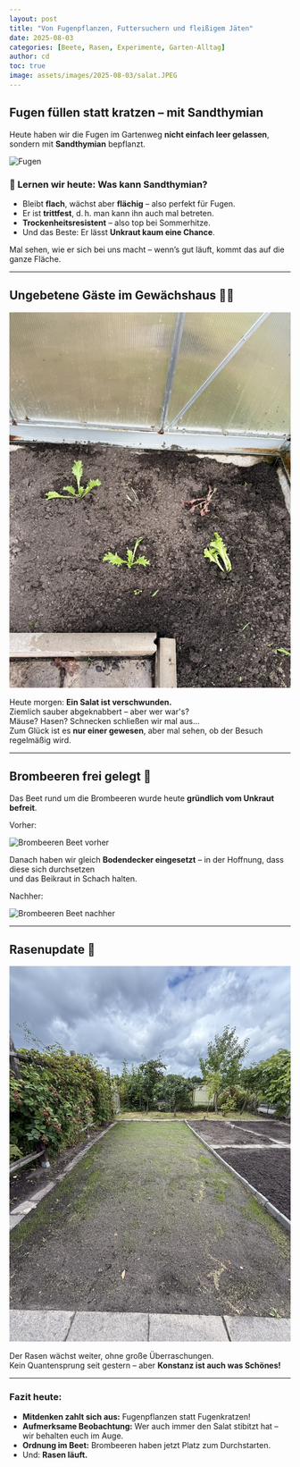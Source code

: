 ```yaml
---
layout: post
title: "Von Fugenpflanzen, Futtersuchern und fleißigem Jäten"
date: 2025-08-03
categories: [Beete, Rasen, Experimente, Garten-Alltag]
author: cd
toc: true
image: assets/images/2025-08-03/salat.JPEG
---
```


## Fugen füllen statt kratzen – mit Sandthymian

Heute haben wir die Fugen im Gartenweg **nicht einfach leer gelassen**, sondern mit **Sandthymian** bepflanzt.

![Fugen](/assets/images/2025-08-03/fugen.JPEG)

### 🧠 Lernen wir heute: Was kann Sandthymian?

- Bleibt **flach**, wächst aber **flächig** – also perfekt für Fugen.  
- Er ist **trittfest**, d. h. man kann ihn auch mal betreten.  
- **Trockenheitsresistent** – also top bei Sommerhitze.  
- Und das Beste: Er lässt **Unkraut kaum eine Chance**.

Mal sehen, wie er sich bei uns macht – wenn’s gut läuft, kommt das auf die ganze Fläche.

---

## Ungebetene Gäste im Gewächshaus 🥬🐾

![Salat](/assets/images/2025-08-03/salat.JPEG)

Heute morgen: **Ein Salat ist verschwunden.**  
Ziemlich sauber abgeknabbert – aber wer war's?  
Mäuse? Hasen? Schnecken schließen wir mal aus…  
Zum Glück ist es **nur einer gewesen**, aber mal sehen, ob der Besuch regelmäßig wird.

---

## Brombeeren frei gelegt 🌿

Das Beet rund um die Brombeeren wurde heute **gründlich vom Unkraut befreit**.

Vorher:

![Brombeeren Beet vorher](/assets/images/2025-08-03/brombeerev.JPEG)

Danach haben wir gleich **Bodendecker eingesetzt** – in der Hoffnung, dass diese sich durchsetzen  
und das Beikraut in Schach halten.

Nachher:

![Brombeeren Beet nachher](/assets/images/2025-08-03/brombeeren.JPEG)

---

## Rasenupdate 🌱

![Rasen](/assets/images/2025-08-03/rasen0803.JPEG)

Der Rasen wächst weiter, ohne große Überraschungen.  
Kein Quantensprung seit gestern – aber **Konstanz ist auch was Schönes!**

---

### Fazit heute:

- **Mitdenken zahlt sich aus:** Fugenpflanzen statt Fugenkratzen!
- **Aufmerksame Beobachtung:** Wer auch immer den Salat stibitzt hat – wir behalten euch im Auge.
- **Ordnung im Beet:** Brombeeren haben jetzt Platz zum Durchstarten.
- Und: **Rasen läuft.**